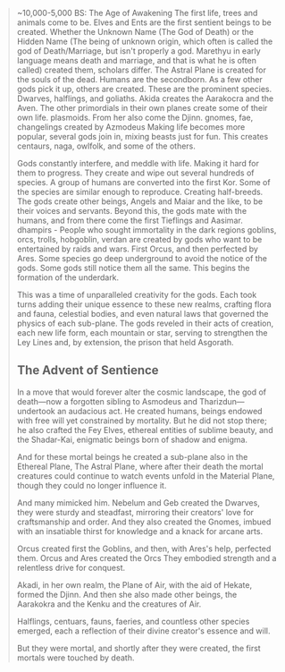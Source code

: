 > ~10,000-5,000 BS: The Age of Awakening
> The first life, trees and animals come to be. Elves and Ents are the first sentient beings to be created. Whether the Unknown Name (The God of Death) or the Hidden Name (The being of unknown origin, which often is called the god of Death/Marriage, but isn't properly a god. Marethyu in early language means death and marriage, and that is what he is often called) created them, scholars differ.  The Astral Plane is created for the souls of the dead. 
> Humans are the secondborn. As a few other gods pick it up, others are created. These are the prominent species. Dwarves, halflings, and goliaths. 
> Akida creates the Aarakocra and the Aven. The other primordials in their own planes create some of their own life. plasmoids. From her also come the Djinn.
> gnomes, fae, changelings created by Azmodeus
> Making life becomes more popular, several gods join in, mixing beasts just for fun. This creates centaurs, naga, owlfolk, and some of the others.
> 
> Gods constantly interfere, and meddle with life. Making it hard for them to progress. They create and wipe out several hundreds of species.
> A group of humans are converted into the first Kor.
> Some of the species are similar enough to reproduce. Creating half-breeds.
> The gods create other beings, Angels and Maiar and the like, to be their voices and servants.
> Beyond this, the gods mate with the humans, and from there come the first Tieflings and Aasimar.
> dhampirs - People who sought immortality in the dark regions
> goblins, orcs, trolls, hobgoblin, verdan are created by gods who want to be entertained by raids and wars. First Orcus, and then perfected by Ares.
> Some species go deep underground to avoid the notice of the gods. Some gods still notice them all the same. This begins the formation of the underdark.
> 
> This was a time of unparalleled creativity for the gods. Each took turns adding their unique essence to these new realms, crafting flora and fauna, celestial bodies, and even natural laws that governed the physics of each sub-plane. The gods reveled in their acts of creation, each new life form, each mountain or star, serving to strengthen the Ley Lines and, by extension, the prison that held Asgorath.
> 
> ## The Advent of Sentience
> 
> In a move that would forever alter the cosmic landscape, the god of death—now a forgotten sibling to Asmodeus and Tharizdun—undertook an audacious act. He created humans, beings endowed with free will yet constrained by mortality. But he did not stop there; he also crafted the Fey Elves, ethereal entities of sublime beauty, and the Shadar-Kai, enigmatic beings born of shadow and enigma.
> 
> And for these mortal beings he created a sub-plane also in the Ethereal Plane, The Astral Plane, where after their death the mortal creatures could continue to watch events unfold in the Material Plane, though they could no longer influence it.
> 
> And many mimicked him. Nebelum and Geb created the Dwarves, they were sturdy and steadfast, mirroring their creators' love for craftsmanship and order. And they also created the Gnomes, imbued with an insatiable thirst for knowledge and a knack for arcane arts. 
> 
> Orcus created first the Goblins, and then, with Ares's help, perfected them. Orcus and Ares created the Orcs They embodied strength and a relentless drive for conquest.
> 
> Akadi, in her own realm, the Plane of Air, with the aid of Hekate, formed the Djinn. And then she also made other beings, the Aarakokra and the Kenku and the creatures of Air.
> 
> Halflings, centuars, fauns, faeries, and countless other species emerged, each a reflection of their divine creator's essence and will.
> 
> But they were mortal, and shortly after they were created, the first mortals were touched by death.
